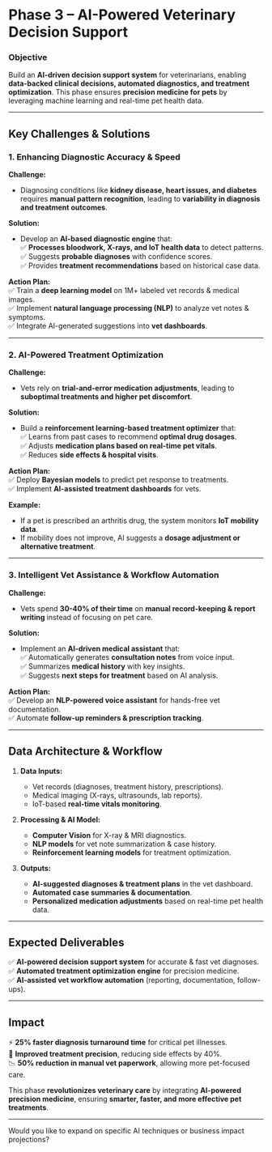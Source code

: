 # **Phase 3 – AI-Powered Veterinary Decision Support**  

### **Objective**  
Build an **AI-driven decision support system** for veterinarians, enabling **data-backed clinical decisions, automated diagnostics, and treatment optimization**. This phase ensures **precision medicine for pets** by leveraging machine learning and real-time pet health data.  

---

## **Key Challenges & Solutions**  

### **1. Enhancing Diagnostic Accuracy & Speed**  
**Challenge:**  
- Diagnosing conditions like **kidney disease, heart issues, and diabetes** requires **manual pattern recognition**, leading to **variability in diagnosis and treatment outcomes**.  

**Solution:**  
- Develop an **AI-based diagnostic engine** that:  
  ✅ **Processes bloodwork, X-rays, and IoT health data** to detect patterns.  
  ✅ Suggests **probable diagnoses** with confidence scores.  
  ✅ Provides **treatment recommendations** based on historical case data.  

**Action Plan:**  
✅ Train a **deep learning model** on 1M+ labeled vet records & medical images.  
✅ Implement **natural language processing (NLP)** to analyze vet notes & symptoms.  
✅ Integrate AI-generated suggestions into **vet dashboards**.  

---

### **2. AI-Powered Treatment Optimization**  
**Challenge:**  
- Vets rely on **trial-and-error medication adjustments**, leading to **suboptimal treatments and higher pet discomfort**.  

**Solution:**  
- Build a **reinforcement learning-based treatment optimizer** that:  
  ✅ Learns from past cases to recommend **optimal drug dosages**.  
  ✅ Adjusts **medication plans based on real-time pet vitals**.  
  ✅ Reduces **side effects & hospital visits**.  

**Action Plan:**  
✅ Deploy **Bayesian models** to predict pet response to treatments.  
✅ Implement **AI-assisted treatment dashboards** for vets.  

**Example:**  
- If a pet is prescribed an arthritis drug, the system monitors **IoT mobility data**.  
- If mobility does not improve, AI suggests a **dosage adjustment or alternative treatment**.  

---

### **3. Intelligent Vet Assistance & Workflow Automation**  
**Challenge:**  
- Vets spend **30-40% of their time** on **manual record-keeping & report writing** instead of focusing on pet care.  

**Solution:**  
- Implement an **AI-driven medical assistant** that:  
  ✅ Automatically generates **consultation notes** from voice input.  
  ✅ Summarizes **medical history** with key insights.  
  ✅ Suggests **next steps for treatment** based on AI analysis.  

**Action Plan:**  
✅ Develop an **NLP-powered voice assistant** for hands-free vet documentation.  
✅ Automate **follow-up reminders & prescription tracking**.  

---

## **Data Architecture & Workflow**  

1. **Data Inputs:**  
   - Vet records (diagnoses, treatment history, prescriptions).  
   - Medical imaging (X-rays, ultrasounds, lab reports).  
   - IoT-based **real-time vitals monitoring**.  

2. **Processing & AI Model:**  
   - **Computer Vision** for X-ray & MRI diagnostics.  
   - **NLP models** for vet note summarization & case history.  
   - **Reinforcement learning models** for treatment optimization.  

3. **Outputs:**  
   - **AI-suggested diagnoses & treatment plans** in the vet dashboard.  
   - **Automated case summaries & documentation**.  
   - **Personalized medication adjustments** based on real-time pet health data.  

---

## **Expected Deliverables**  
✅ **AI-powered decision support system** for accurate & fast vet diagnoses.  
✅ **Automated treatment optimization engine** for precision medicine.  
✅ **AI-assisted vet workflow automation** (reporting, documentation, follow-ups).  

---

## **Impact**  
⚡ **25% faster diagnosis turnaround time** for critical pet illnesses.  
💊 **Improved treatment precision**, reducing side effects by 40%.  
📉 **50% reduction in manual vet paperwork**, allowing more pet-focused care.  

This phase **revolutionizes veterinary care** by integrating **AI-powered precision medicine**, ensuring **smarter, faster, and more effective pet treatments**.  

---

Would you like to expand on specific AI techniques or business impact projections?
